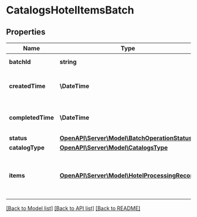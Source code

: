 # CatalogsHotelItemsBatch

## Properties
Name | Type | Description | Notes
------------ | ------------- | ------------- | -------------
**batchId** | **string** | Id of the catalogs items batch | [optional] 
**createdTime** | **\DateTime** | Time of the batch creation: YYYY-MM-DD&#39;T&#39;hh:mm:ssTZD | [optional] [readonly] 
**completedTime** | **\DateTime** | Time of the batch completion: YYYY-MM-DD&#39;T&#39;hh:mm:ssTZD | [optional] [readonly] 
**status** | [**OpenAPI\Server\Model\BatchOperationStatus**](BatchOperationStatus.md) |  | [optional] 
**catalogType** | [**OpenAPI\Server\Model\CatalogsType**](CatalogsType.md) |  | 
**items** | [**OpenAPI\Server\Model\HotelProcessingRecord**](HotelProcessingRecord.md) | Array with the catalogs items processing records part of the catalogs items batch | [optional] 

[[Back to Model list]](../README.md#documentation-for-models) [[Back to API list]](../README.md#documentation-for-api-endpoints) [[Back to README]](../README.md)


